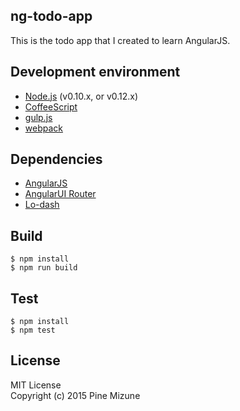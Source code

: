 ng-todo-app
-----------

This is the todo app that I created to learn AngularJS.

## Development environment

 - [Node.js](https://nodejs.org/) (v0.10.x, or v0.12.x)
 - [CoffeeScript](http://coffeescript.org/)
 - [gulp.js](http://gulpjs.com/)
 - [webpack](http://webpack.github.io/)


## Dependencies

 - [AngularJS](https://angularjs.org/)
 - [AngularUI Router](https://github.com/angular-ui/ui-router)
 - [Lo-dash](https://lodash.com/)


## Build

```
$ npm install
$ npm run build
```

## Test

```
$ npm install
$ npm test
```

## License
MIT License<br />
Copyright (c) 2015 Pine Mizune
